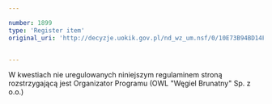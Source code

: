 ```yaml
---

number: 1899
type: 'Register item'
original_uri: 'http://decyzje.uokik.gov.pl/nd_wz_um.nsf/0/10E73B94BD14FE79C125770B00464D3B?OpenDocument'


---
```


W kwestiach nie uregulowanych niniejszym regulaminem stroną rozstrzygającą jest Organizator Programu (OWL "Węgiel Brunatny" Sp. z o.o.)
